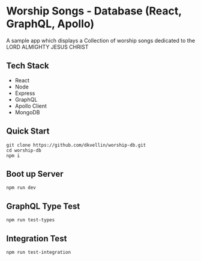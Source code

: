 # Worship Songs - Database (React, GraphQL, Apollo)
A sample app which displays a Collection of worship songs dedicated to the LORD ALMIGHTY JESUS CHRIST

## Tech Stack

- React
- Node
- Express
- GraphQL
- Apollo Client
- MongoDB

## Quick Start

```
git clone https://github.com/dkvellin/worship-db.git
cd worship-db
npm i
```

## Boot up Server

```
npm run dev
```

## GraphQL Type Test

```
npm run test-types
```

## Integration Test

```
npm run test-integration
```
